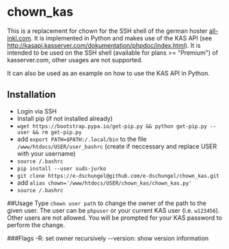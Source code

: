 # chown_kas
This is a replacement for chown for the SSH shell of the german hoster [all-inkl.com](http://www.all-inkl.com).
It is implemented in Python and makes use of the KAS API (see http://kasapi.kasserver.com/dokumentation/phpdoc/index.html).
It is intended to be used on the SSH shell (available for plans >= "Premium")  of kasserver.com, other usages are not supported.

It can also be used as an example on how to use the KAS API in Python. 

## Installation
* Login via SSH
* Install pip (if not installed already)
 * `wget https://bootstrap.pypa.io/get-pip.py && python get-pip.py --user && rm get-pip.py`
 * add `export PATH=$PATH:/.local/bin` to the file `/www/htdocs/USER/user_bashrc` (create if neccessary and replace USER with your username)
 * `source /.bashrc`
* `pip install --user suds-jurko`
* `git clone https://e-dschungel@github.com/e-dschungel/chown_kas.git`
* add `alias chown='/www/htdocs/USER/chown_kas/chown_kas.py'`
* `source /.bashrc`

##Usage
Type `chown user path` to change the owner of the path to the given user.
The user can be `phpuser` or your current KAS user (i.e. `w123456`).
Other users are not allowed.
You will be prompted for your KAS password to perform the change.

###Flags
-R: set owner recursively
--version: show version information
